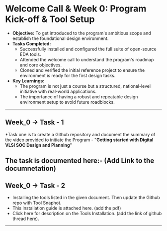 
# Welcome Call & Week 0: Program Kick-off & Tool Setup
* **Objective:** To get introduced to the program's ambitious scope and establish the foundational design environment.
* **Tasks Completed:**
    * Successfully installed and configured the full suite of open-source EDA tools.
    * Attended the welcome call to understand the program's roadmap and core objectives.
    * Cloned and verified the initial reference project to ensure the environment is ready for the first design tasks.
* **Key Learnings:**
    * The program is not just a course but a structured, national-level initiative with real-world applications.
    * The importance of having a robust and repeatable design environment setup to avoid future roadblocks.
---
## Week_0 -> Task - 1 

*Task one is to create a Github repository and document the summary of the video provided to initiate the Program - "**Getting started with Digital VLSI SOC Design and Planning**"

The task is documented here:- (Add Link to the documnetation)
---
## Week_0 -> Task - 2

* Installing the tools listed in the given document. Then update the Github repo with Tool Snaphot.
* This Installation guide is attached here. (add the pdf)
* Click here for description on the Tools Installation. (add the link of github thread here).

---


